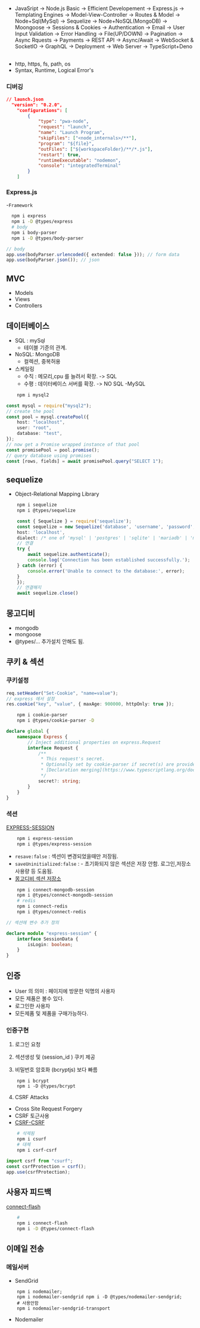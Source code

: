 #

##

- JavaSript -> Node.js Basic -> Efficient Developement -> Express.js -> Templating Engines ->
  Model-View-Controller -> Routes & Model -> Node+Sql(MySql) -> Sequelize -> Node+NoSQL(MongoDB)
  -> Moongoose -> Sessions & Cookies -> Authentication -> Email -> User Input Validation -> Error Handling -> File(UP/DOWN) -> Pagination -> Async Rquests -> Payments -> REST API -> Async/Await -> WebSocket & SocketIO -> GraphQL -> Deployment -> Web Server -> TypeScript+Deno

##

- http, https, fs, path, os
- Syntax, Runtime, Logical Error's

### 디버깅

```json
// launch.json
  "version": "0.2.0",
	"configurations": [
		{
			"type": "pwa-node",
			"request": "launch",
			"name": "Launch Program",
			"skipFiles": ["<node_internals>/**"],
			"program": "${file}",
			"outFiles": ["${workspaceFolder}/**/*.js"],
			"restart": true,
			"runtimeExecutable": "nodemon",
			"console": "integratedTerminal"
		}
	]
```

### Express.js

-`Framework`

```sh
  npm i express
  npm i -D @types/express
  # body
  npm i body-parser
  npm i -D @types/body-parser
```

```ts
// body
app.use(bodyParser.urlencoded({ extended: false })); // form data
app.use(bodyParser.json()); // json
```

## MVC

- Models
- Views
- Controllers

## 데이터베이스

- SQL : mySql
  - 테이블 기준의 관계.
- NoSQL: MongoDB
  - 컬렉션, 중복허용
- 스케일링
  - 수직 : 메모리,cpu 를 늘려서 확장. -> SQL
  - 수평 : 데이터베이스 서버를 확장. -> NO SQL
    -MySQL

```sh
	npm i mysql2
```

```ts
const mysql = require("mysql2");
// create the pool
const pool = mysql.createPool({
	host: "localhost",
	user: "root",
	database: "test",
});
// now get a Promise wrapped instance of that pool
const promisePool = pool.promise();
// query database using promises
const [rows, fields] = await promisePool.query("SELECT 1");
```

## sequelize

- Object-Relational Mapping Library

```sh
	npm i sequelize
	npm i @types/sequelize
```

```ts
	const { Sequelize } = require('sequelize');
	const sequelize = new Sequelize('database', 'username', 'password', {
	host: 'localhost',
	dialect: /* one of 'mysql' | 'postgres' | 'sqlite' | 'mariadb' | 'mssql' | 'db2' | 'snowflake' | 'oracle' */
	// 연결
	try {
		await sequelize.authenticate();
		console.log('Connection has been established successfully.');
	} catch (error) {
		console.error('Unable to connect to the database:', error);
	}
	});
	// 연결해지
	await sequelize.close()
```

## 몽고디비

- mongodb
- mongoose
- @types/... 추가설치 안해도 됨.

## 쿠키 & 섹션

### 쿠키설정

```ts
req.setHeader("Set-Cookie", "name=value");
// express 에서 설정
res.cookie("key", "value", { maxAge: 900000, httpOnly: true });
```

```sh
	npm i cookie-parser
	npm i @types/cookie-parser -D
```

```ts
declare global {
	namespace Express {
		// Inject additional properties on express.Request
		interface Request {
			/**
			 * This request's secret.
			 * Optionally set by cookie-parser if secret(s) are provided.  Can be used by other middleware.
			 * [Declaration merging](https://www.typescriptlang.org/docs/handbook/declaration-merging.html) can be used to add your own properties.
			 */
			secret?: string;
		}
	}
}
```

### 셕션

[EXPRESS-SESSION](https://github.com/expressjs/session)

```sh
	npm i express-session
	npm i @types/express-session
```

- `resave:false` : 섹션이 변경되었을때만 저장됨.
- `saveUninitialized:false` : - 초기화되지 않은 섹션은 저장 안함. 로그인,저장소사용량
  등 도움됨.
- [몽고디비 섹션 저장소](https://www.npmjs.com/package/connect-mongodb-session)

```sh
	npm i connect-mongodb-session
	npm i @types/connect-mongodb-session
	# redis
	npm i connect-redis
	npm i @types/connect-redis
```

```ts
// 섹션에 변수 추가 정의

declare module "express-session" {
	interface SessionData {
		isLogin: boolean;
	}
}
```

## 인증

- User 의 의미 : 페이지에 방문한 익명의 사용자
- 모든 제품은 볼수 있다.
- 로그인한 사용자
- 모든제품 및 제품을 구매가능하다.

### 인증구현

1. 로그인 요청
2. 섹션생성 및 (session_id ) 쿠키 제공

3. 비밀번호 암호화 (bcryptjs) 보다 빠름

```
	npm i bcrypt
    npm i -D @types/bcrypt
```

4. CSRF Attacks

- Cross Site Request Forgery
- CSRF 토근사용
- [CSRF-CSRF](https://www.npmjs.com/package/csrf-csrf)

```sh
	# 삭제됨
	npm i csurf
	# 대체
	npm i csrf-csrf
```

```ts
import csrf from "csurf";
const csrfProtection = csrf();
app.use(csrfProtection);
```

## 사용자 피드백

[connect-flash]()

```sh
	#
	npm i connect-flash
	npm i -D @types/connect-flash

```

## 이메일 전송

### 메일서버

- SendGrid

```
	npm i nodemailer;
	npm i nodemailer-sendgrid npm i -D @types/nodemailer-sendgrid;
	# 사용안함
	npm i nodemailer-sendgrid-transport
```

- Nodemailer
